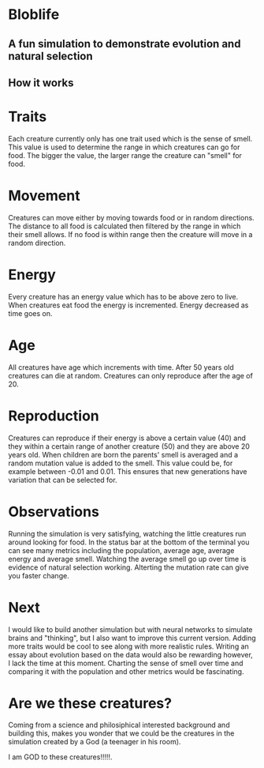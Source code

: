 # Bloblife
## A fun simulation to demonstrate evolution and natural selection

## How it works
# Traits
Each creature currently only has one trait used which is the sense of smell. This value is used to determine the range in which creatures can go for food. The bigger the value, the larger range the creature can "smell" for food.

# Movement
Creatures can move either by moving towards food or in random directions. The distance to all food is calculated then filtered by the range in which their smell allows. If no food is within range then the creature will move in a random direction.

# Energy
Every creature has an energy value which has to be above zero to live. When creatures eat food the energy is incremented. Energy decreased as time goes on. 

# Age
All creatures have age which increments with time. After 50 years old creatures can die at random. Creatures can only reproduce after the age of 20.

# Reproduction
Creatures can reproduce if their energy is above a certain value (40) and they within a certain range of another creature (50) and they are above 20 years old. When children are born the parents' smell is averaged and a random mutation value is added to the smell. This value could be, for example between -0.01 and 0.01. This ensures that new generations have variation that can be selected for.


# Observations
Running the simulation is very satisfying, watching the little creatures run around looking for food. In the status bar at the bottom of the terminal you can see many metrics including the population, average age, average energy and average smell. Watching the average smell go up over time is evidence of natural selection working. Alterting the mutation rate can give you faster change. 

# Next
I would like to build another simulation but with neural networks to simulate brains and "thinking", but I also want to improve this current version. Adding more traits would be cool to see along with more realistic rules. Writing an essay about evolution based on the data would also be rewarding however, I lack the time at this moment. Charting the sense of smell over time and comparing it with the population and other metrics would be fascinating.

# Are we these creatures?
Coming from a science and philosiphical interested background and building this, makes you wonder that we could be the creatures in the simulation created by a God (a teenager in his room). 

I am GOD to these creatures!!!!!.

